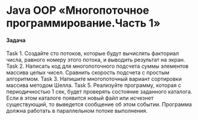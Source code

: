 # Java OOP «Многопоточное программирование.Часть 1»

#### Задача

Task 1. Создайте сто потоков, которые будут вычислять факториал числа, равного номеру этого потока, и выводить результат на экран.
Task 2. Написать код для многопоточного подсчета суммы элементов массива целых чисел. Сравнить скорость подсчета с простым алгоритмом.
Task 3. Напишите многопоточный вариант сортировки массива методом Шелла.
Task 5. Реализуйте программу, которая с периодичностью 1 сек, будет проверять состояние заданного каталога. Если в этом каталоге появится новый файл или исчезнет существующий, то выведется сообщение об этом событии. Программа должна работать в параллельном потоке выполнения.
